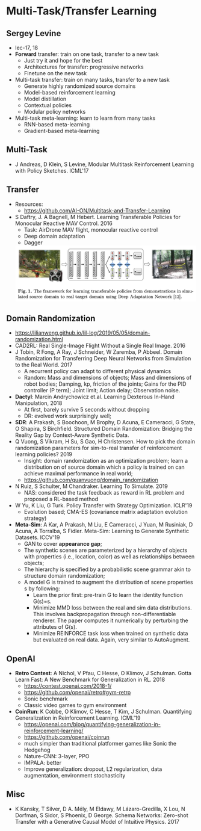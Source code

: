 # Multi-Task/Transfer Learning

## Sergey Levine
- lec-17, 18
- **Forward** transfer: train on one task, transfer to a new task
	- Just try it and hope for the best
	- Architectures for transfer: progressive networks
	- Finetune on the new task
- Multi-task transfer: train on many tasks, transfer to a new task
	- Generate highly randomized source domains
	- Model-based reinforcement learning
	- Model distillation
	- Contextual policies
	- Modular policy networks
- Multi-task meta-learning: learn to learn from many tasks
	- RNN-based meta-learning
	- Gradient-based meta-learning

## Multi-Task
- J Andreas, D Klein, S Levine, Modular Multitask Reinforcement Learning with Policy Sketches. ICML'17

## Transfer
- Resources:
	- https://github.com/AI-ON/Multitask-and-Transfer-Learning
- S Daftry, J. A Bagnell, M Hebert. Learning Transferable Policies for Monocular Reactive MAV Control. 2016
	- Task: AirDrone MAV flight, monocular reactive control
	- Deep domain adaptation
	- Dagger
	<img src="/RL/images/transfer/mav.png" alt="drawing" width="500"/>

## Domain Randomization
- https://lilianweng.github.io/lil-log/2019/05/05/domain-randomization.html
- CAD2RL: Real Single-Image Flight Without a Single Real Image. 2016
- J Tobin, R Fong, A Ray, J Schneider, W Zaremba, P Abbeel. Domain Randomization for Transferring Deep Neural Networks from Simulation to the Real World. 2017
	- A recurrent policy can adapt to different physical dynamics
	- Random: Mass and dimensions of objects; Mass and dimensions of robot bodies; Damping, kp, friction of the joints; Gains for the PID controller (P term); Joint limit; Action delay; Observation noise.
- **Dactyl**: Marcin Andrychowicz et.al. Learning Dexterous In-Hand Manipulation, 2018
	- At first, barely survive 5 seconds without dropping
	- DR: evolved work surprisingly well;
- **SDR**: A Prakash, S Boochoon, M Brophy, D Acuna, E Cameracci, G State, O Shapira, S Birchfield. Structured Domain Randomization: Bridging the Reality Gap by Context-Aware Synthetic Data.
- Q Vuong, S Vikram, H Su, S Gao, H Christensen. How to pick the domain randomization parameters for sim-to-real transfer of reinforcement learning policies? 2019
	- Insight: domain randomization as an optimization problem; learn a distribution on of source domain which a policy is trained on can achieve maximal performance in real world;
	- https://github.com/quanvuong/domain_randomization
- N Ruiz, S Schulter, M Chandraker. Learning To Simulate. 2019
	- NAS: considered the task feedback as reward in RL problem and proposed a RL-based method
- W Yu, K Liu, G Turk. Policy Transfer with Strategy Optimization. ICLR'19
	- Evolution based; CMA-ES (covariance matrix adaptation evolution strategy)
- **Meta-Sim**: A Kar, A Prakash, M Liu, E Cameracci, J Yuan, M Rusiniak, D Acuna, A Torralba, S Fidler. Meta-Sim: Learning to Generate Synthetic Datasets. ICCV'19
	- GAN to cover **appearance gap**;
	- The synthetic scenes are parameterized by a hierarchy of objects with properties (i.e., location, color) as well as relationships between objects;
	- The hierarchy is specified by a probabilistic scene grammar akin to structure domain randomization;
	- A model G is trained to augment the distribution of scene properties s by following:
		- Learn the prior first: pre-train G to learn the identity function G(s)=s.
		- Minimize MMD loss between the real and sim data distributions. This involves backpropagation through non-differentiable renderer. The paper computes it numerically by perturbing the attributes of G(s).
		- Minimize REINFORCE task loss when trained on synthetic data but evaluated on real data. Again, very similar to AutoAugment.

## OpenAI
- **Retro Contest**: A Nichol, V Pfau, C Hesse, O Klimov, J Schulman. Gotta Learn Fast: A New Benchmark for Generalization in RL. 2018
	- https://contest.openai.com/2018-1/
	- https://github.com/openai/retro#gym-retro
	- Sonic benchmark
	- Classic video games to gym environment
- **CoinRun**: K Cobbe, O Klimov, C Hesse, T Kim, J Schulman. Quantifying Generalization in Reinforcement Learning. ICML'19
	- https://openai.com/blog/quantifying-generalization-in-reinforcement-learning/
	- https://github.com/openai/coinrun
	- much simpler than traditional platformer games like Sonic the Hedgehog
	- Nature-CNN: 3-layer, PPO
	- IMPALA: better
	- Improve generalization: dropout, L2 regularization, data augmentation, environment stochasticity

## Misc
- K Kansky, T Silver, D A. Mély, M Eldawy, M Lázaro-Gredilla, X Lou, N Dorfman, S Sidor, S Phoenix, D George. Schema Networks: Zero-shot Transfer with a Generative Causal Model of Intuitive Physics. 2017